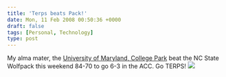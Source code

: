```yaml
---
title: 'Terps beats Pack!'
date: Mon, 11 Feb 2008 00:50:36 +0000
draft: false
tags: [Personal, Technology]
type: post
---
```


My alma mater, the [University of Maryland, College Park](http://www.umd.edu/) beat the NC State Wolfpack this weekend 84-70 to go 6-3 in the ACC. Go TERPS! ![](http://graphics.fansonly.com/photos/schools/md/nonsport/testudo-250w.jpg)